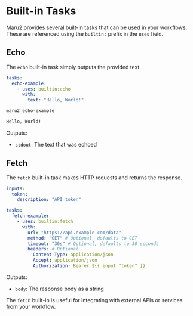 # Built-in Tasks

Maru2 provides several built-in tasks that can be used in your workflows. These are referenced using the `builtin:` prefix in the `uses` field.

## Echo

The `echo` built-in task simply outputs the provided text.

```yaml {filename="tasks.yaml"}
tasks:
  echo-example:
    - uses: builtin:echo
      with:
        text: "Hello, World!"
```

```sh
maru2 echo-example

Hello, World!
```

Outputs:

- `stdout`: The text that was echoed

## Fetch

The `fetch` built-in task makes HTTP requests and returns the response.

```yaml {filename="tasks.yaml"}
inputs:
  token:
    description: "API token"

tasks:
  fetch-example:
    - uses: builtin:fetch
      with:
        url: "https://api.example.com/data"
        method: "GET" # Optional, defaults to GET
        timeout: "30s" # Optional, defaults to 30 seconds
        headers: # Optional
          Content-Type: application/json
          Accept: application/json
          Authorization: Bearer ${{ input "token" }}
```

Outputs:

- `body`: The response body as a string

The `fetch` built-in is useful for integrating with external APIs or services from your workflow.
